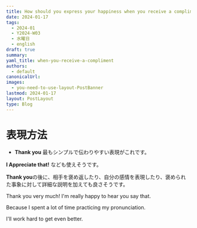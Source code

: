```yaml
---
title: How should you express your happiness when you receive a compliment
date: 2024-01-17
tags:
  - 2024-01
  - Y2024-W03
  - 水曜日
  - english
draft: true
summary: 
yaml_title: when-you-receive-a-compliment
authors:
  - default
canonicalUrl: 
images:
  - you-need-to-use-layout-PostBanner
lastmod: 2024-01-17
layout: PostLayout
type: Blog
---
```


# 表現方法
- **Thank you**
最もシンプルで伝わりやすい表現がこれです。

**I Appreciate that!** なども使えそうです。

**Thank you**の後に、相手を褒め返したり、自分の感情を表現したり、褒められた事象に対して詳細な説明を加えても良さそうです。

Thank you very much! I'm really happy to hear you say that.

Because I spent a lot of time practicing my pronunciation.

I'll work hard to get even better.
